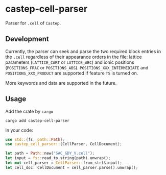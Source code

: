 # castep-cell-parser

Parser for `.cell` of `Castep`.

## Development

Currently, the parser can seek and parse the two required block entries in the `.cell` regardless of their appearance orders in the file: lattice parameters (`LATTICE_CART` or `LATTICE_ABC`) and ionic positions (`POSITIONS_FRAC` or `POSITIONS_ABS`).
`POSITIONS_XXX_INTERMEDIATE` and `POSITIONS_XXX_PRODUCT` are supported if feature `TS` is turned on.

More keywords and data are supported in the future.

## Usage

Add the crate by `cargo`

```shell
cargo add castep-cell-parser
```

In your code:

```rust
use std::{fs, path::Path};
use castep_cell_parser::{CellParser, CellDocument};

let path = Path::new("SAC_GDY_V.cell");
let input = fs::read_to_string(path).unwrap();
let mut cell_parser = CellParser::from_str(&input);
let cell_doc: CellDocument = cell_parser.parse().unwrap();
```
